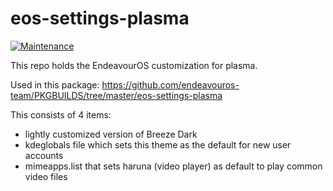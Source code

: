 # eos-settings-plasma
[![Maintenance](https://img.shields.io/maintenance/yes/2025.svg)]()

This repo holds the EndeavourOS customization for plasma.

Used in this package:
https://github.com/endeavouros-team/PKGBUILDS/tree/master/eos-settings-plasma

This consists of 4 items:
* lightly customized version of Breeze Dark
* kdeglobals file which sets this theme as the default for new user accounts
* mimeapps.list that sets haruna (video player) as default to play common video files
